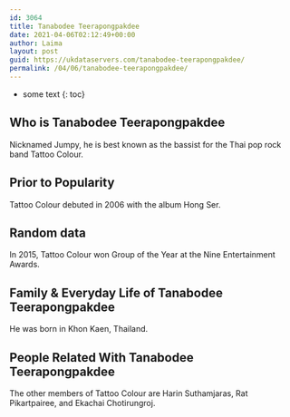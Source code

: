```yaml
---
id: 3064
title: Tanabodee Teerapongpakdee
date: 2021-04-06T02:12:49+00:00
author: Laima
layout: post
guid: https://ukdataservers.com/tanabodee-teerapongpakdee/
permalink: /04/06/tanabodee-teerapongpakdee/
---
```


* some text
{: toc}


## Who is Tanabodee Teerapongpakdee
                  
                  
                  
Nicknamed Jumpy, he is best known as the bassist for the Thai pop rock band Tattoo Colour. 
                  
              
            
              
            
                
                
                
## Prior to Popularity
                  
                  
                  
Tattoo Colour debuted in 2006 with the album Hong Ser. 
                  
              
            
              
            
                
                
                
## Random data
                  
                  
                  
In 2015, Tattoo Colour won Group of the Year at the Nine Entertainment Awards. 
                  
              
            
              
            
                
                
                
## Family & Everyday Life of Tanabodee Teerapongpakdee
                  
                  
                  
He was born in Khon Kaen, Thailand. 
                  
              
            
              
            
                
                
                
## People Related With Tanabodee Teerapongpakdee
                  
                  
                  
The other members of Tattoo Colour are Harin Suthamjaras, Rat Pikartpairee, and Ekachai Chotirungroj. 
                  
              
            
              
            
                
              
            
              
              
            
            
              
            
          
          
          